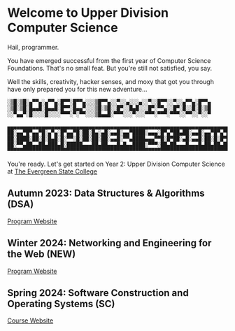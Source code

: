 # Welcome to Upper Division Computer Science

Hail, programmer.

You have emerged successful from the first year of Computer Science Foundations.
That's no small feat. But you're still not satisfied, you say.

Well the skills, creativity, hacker senses, and moxy that got you through 
have only prepared you for this new adventure...

```
░▒█░▒█░▄▀▀▄░▄▀▀▄░█▀▀░█▀▀▄░░░▒█▀▀▄░░▀░░▄░░░▄░░▀░░█▀▀░░▀░░▄▀▀▄░█▀▀▄
░▒█░▒█░█▄▄█░█▄▄█░█▀▀░█▄▄▀░░░▒█░▒█░░█▀░░█▄█░░░█▀░▀▀▄░░█▀░█░░█░█░▒█
░░▀▄▄▀░█░░░░█░░░░▀▀▀░▀░▀▀░░░▒█▄▄█░▀▀▀░░░▀░░░▀▀▀░▀▀▀░▀▀▀░░▀▀░░▀░░▀

▄▄▄▄▄▄▄▄▄▄▄▄▄▄▄▄▄▄▄▄▄▄▄▄▄▄▄▄▄▄▄▄▄▄▄▄▄▄▄▄▄▄▄▄▄▄▄▄▄▄▄▄▄▄▄▄▄▄▄▄▄▄▄▄▄▄▄▄▄▄▄▄▄▄
██░▄▄▀█▀▄▄▀█░▄▀▄░█▀▄▄▀█░██░█▄░▄█░▄▄█░▄▄▀████░▄▄▄░█▀▄▀██▄██░▄▄█░▄▄▀█▀▄▀█░▄▄
██░████░██░█░█▄█░█░▀▀░█░██░██░██░▄▄█░▀▀▄████▄▄▄▀▀█░█▀██░▄█░▄▄█░██░█░█▀█░▄▄
██░▀▀▄██▄▄██▄███▄█░█████▄▄▄██▄██▄▄▄█▄█▄▄████░▀▀▀░██▄██▄▄▄█▄▄▄█▄██▄██▄██▄▄▄
▀▀▀▀▀▀▀▀▀▀▀▀▀▀▀▀▀▀▀▀▀▀▀▀▀▀▀▀▀▀▀▀▀▀▀▀▀▀▀▀▀▀▀▀▀▀▀▀▀▀▀▀▀▀▀▀▀▀▀▀▀▀▀▀▀▀▀▀▀▀▀▀▀▀
```

You're ready. Let's get started on Year 2: 
Upper Division Computer Science at
[The Evergreen State College](https://evergreen.edu)

## Autumn 2023: Data Structures & Algorithms (DSA)

[Program Website](./dsa-23au/)

## Winter 2024: Networking and Engineering for the Web (NEW)

[Program Website](./new-24wi/)

## Spring 2024: Software Construction and Operating Systems (SC)

[Course Website](./scos-24sp/)

